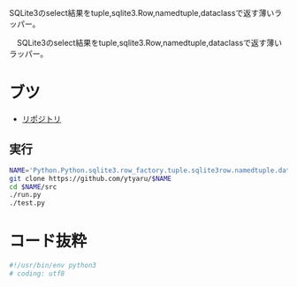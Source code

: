 SQLite3のselect結果をtuple,sqlite3.Row,namedtuple,dataclassで返す薄いラッパー。

　SQLite3のselect結果をtuple,sqlite3.Row,namedtuple,dataclassで返す薄いラッパー。

<!-- more -->

# ブツ

* [リポジトリ][]

[リポジトリ]:https://github.com/ytyaru/Python.Python.sqlite3.row_factory.tuple.sqlite3row.namedtuple.dataclass.__getitem__.20221017181058
[DEMO]:https://ytyaru.github.io/Python.Python.sqlite3.row_factory.tuple.sqlite3row.namedtuple.dataclass.__getitem__.20221017181058/

## 実行

```sh
NAME='Python.Python.sqlite3.row_factory.tuple.sqlite3row.namedtuple.dataclass.__getitem__.20221017181058'
git clone https://github.com/ytyaru/$NAME
cd $NAME/src
./run.py
./test.py
```

# コード抜粋

```python
#!/usr/bin/env python3
# coding: utf8
```

